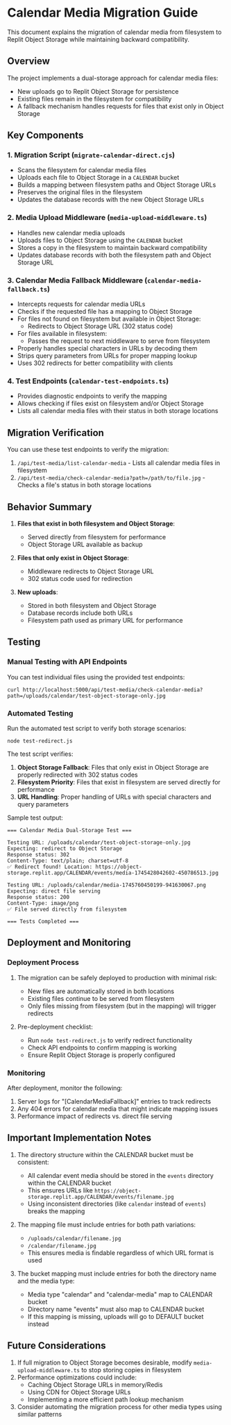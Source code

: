 # Calendar Media Migration Guide

This document explains the migration of calendar media from filesystem to Replit Object Storage while maintaining backward compatibility.

## Overview

The project implements a dual-storage approach for calendar media files:
- New uploads go to Replit Object Storage for persistence
- Existing files remain in the filesystem for compatibility
- A fallback mechanism handles requests for files that exist only in Object Storage

## Key Components

### 1. Migration Script (`migrate-calendar-direct.cjs`)

- Scans the filesystem for calendar media files
- Uploads each file to Object Storage in a `CALENDAR` bucket
- Builds a mapping between filesystem paths and Object Storage URLs
- Preserves the original files in the filesystem
- Updates the database records with the new Object Storage URLs

### 2. Media Upload Middleware (`media-upload-middleware.ts`)

- Handles new calendar media uploads
- Uploads files to Object Storage using the `CALENDAR` bucket
- Stores a copy in the filesystem to maintain backward compatibility
- Updates database records with both the filesystem path and Object Storage URL

### 3. Calendar Media Fallback Middleware (`calendar-media-fallback.ts`)

- Intercepts requests for calendar media URLs
- Checks if the requested file has a mapping to Object Storage
- For files not found on filesystem but available in Object Storage:
  - Redirects to Object Storage URL (302 status code)
- For files available in filesystem:
  - Passes the request to next middleware to serve from filesystem
- Properly handles special characters in URLs by decoding them
- Strips query parameters from URLs for proper mapping lookup
- Uses 302 redirects for better compatibility with clients

### 4. Test Endpoints (`calendar-test-endpoints.ts`)

- Provides diagnostic endpoints to verify the mapping
- Allows checking if files exist on filesystem and/or Object Storage
- Lists all calendar media files with their status in both storage locations

## Migration Verification

You can use these test endpoints to verify the migration:

1. `/api/test-media/list-calendar-media` - Lists all calendar media files in filesystem
2. `/api/test-media/check-calendar-media?path=/path/to/file.jpg` - Checks a file's status in both storage locations

## Behavior Summary

1. **Files that exist in both filesystem and Object Storage**:
   - Served directly from filesystem for performance
   - Object Storage URL available as backup

2. **Files that only exist in Object Storage**:
   - Middleware redirects to Object Storage URL
   - 302 status code used for redirection

3. **New uploads**:
   - Stored in both filesystem and Object Storage
   - Database records include both URLs
   - Filesystem path used as primary URL for performance

## Testing

### Manual Testing with API Endpoints

You can test individual files using the provided test endpoints:

```
curl http://localhost:5000/api/test-media/check-calendar-media?path=/uploads/calendar/test-object-storage-only.jpg
```

### Automated Testing

Run the automated test script to verify both storage scenarios:
```
node test-redirect.js
```

The test script verifies:
1. **Object Storage Fallback**: Files that only exist in Object Storage are properly redirected with 302 status codes
2. **Filesystem Priority**: Files that exist in filesystem are served directly for performance
3. **URL Handling**: Proper handling of URLs with special characters and query parameters

Sample test output:
```
=== Calendar Media Dual-Storage Test ===

Testing URL: /uploads/calendar/test-object-storage-only.jpg
Expecting: redirect to Object Storage
Response status: 302
Content-Type: text/plain; charset=utf-8
✅ Redirect found! Location: https://object-storage.replit.app/CALENDAR/events/media-1745428042602-450786513.jpg

Testing URL: /uploads/calendar/media-1745760450199-941630067.png
Expecting: direct file serving
Response status: 200
Content-Type: image/png
✅ File served directly from filesystem

=== Tests Completed ===
```

## Deployment and Monitoring

### Deployment Process

1. The migration can be safely deployed to production with minimal risk:
   - New files are automatically stored in both locations
   - Existing files continue to be served from filesystem
   - Only files missing from filesystem (but in the mapping) will trigger redirects

2. Pre-deployment checklist:
   - Run `node test-redirect.js` to verify redirect functionality
   - Check API endpoints to confirm mapping is working
   - Ensure Replit Object Storage is properly configured

### Monitoring

After deployment, monitor the following:
1. Server logs for "[CalendarMediaFallback]" entries to track redirects
2. Any 404 errors for calendar media that might indicate mapping issues
3. Performance impact of redirects vs. direct file serving

## Important Implementation Notes

1. The directory structure within the CALENDAR bucket must be consistent:
   - All calendar event media should be stored in the `events` directory within the CALENDAR bucket
   - This ensures URLs like `https://object-storage.replit.app/CALENDAR/events/filename.jpg`
   - Using inconsistent directories (like `calendar` instead of `events`) breaks the mapping

2. The mapping file must include entries for both path variations:
   - `/uploads/calendar/filename.jpg` 
   - `/calendar/filename.jpg`
   - This ensures media is findable regardless of which URL format is used
   
3. The bucket mapping must include entries for both the directory name and the media type:
   - Media type "calendar" and "calendar-media" map to CALENDAR bucket
   - Directory name "events" must also map to CALENDAR bucket
   - If this mapping is missing, uploads will go to DEFAULT bucket instead

## Future Considerations

1. If full migration to Object Storage becomes desirable, modify `media-upload-middleware.ts` to stop storing copies in filesystem
2. Performance optimizations could include:
   - Caching Object Storage URLs in memory/Redis
   - Using CDN for Object Storage URLs
   - Implementing a more efficient path lookup mechanism
3. Consider automating the migration process for other media types using similar patterns